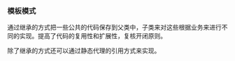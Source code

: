 ### 模板模式

​	通过继承的方式把一些公共的代码保存到父类中，子类来对这些根据业务来进行不同的实现。提高了代码的复用性和扩展性，复核开闭原则。

除了继承的方式还可以通过静态代理的引用方式来实现。